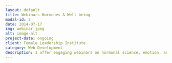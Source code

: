 ```yaml
---
layout: default
title: Webinars Hormones & Well-being
modal-id: 2
date: 2014-07-17
img: webinar.jpeg
alt: image-alt
project-date: ongoing
client: Female Leadership Institute
category: Web Development
description: I offer engaging webinars on hormonal science, emotion, and mental health for academic, public, and corporate audiences.
---
```

